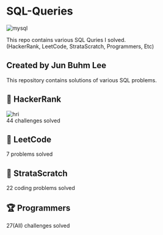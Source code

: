 SQL-Queries
===
![mysql](https://user-images.githubusercontent.com/103108988/164957769-e10d2711-1195-4a77-bb29-320366cf9779.jpeg)  

This repo contains various SQL Quries I solved.  
(HackerRank, LeetCode, StrataScratch, Programmers, Etc)

Created by Jun Buhm Lee
---
This repository contains solutions of various SQL problems.

🎯 HackerRank
---
![hri](https://user-images.githubusercontent.com/103108988/165555425-ed8e8d81-38b5-45ff-8e71-53ed8935a494.jpeg)  
44 challenges solved


🎯 LeetCode
---
7 problems solved

🎯 StrataScratch
---
22 coding problems solved

🏆 Programmers
---
27(All) challenges solved
